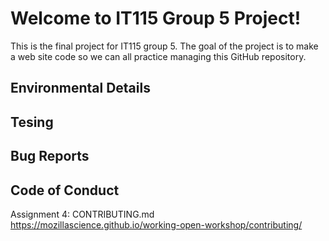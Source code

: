 <H1>Welcome to IT115 Group 5 Project!</H1>

This is the final project for IT115 group 5.  The goal of the project is to make a web site code so we can all practice managing this GitHub repository.

<H2>Environmental Details</H2>

<H2>Tesing</H2>

<H2>Bug Reports</H2>

<H2>Code of Conduct</H2>

Assignment 4: CONTRIBUTING.md
https://mozillascience.github.io/working-open-workshop/contributing/
